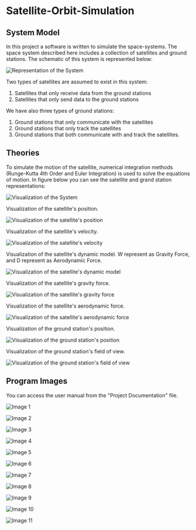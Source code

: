 # Satellite-Orbit-Simulation
## System Model
In this project a software is written to simulate the space-systems. The space system described here includes a collection of satellites and ground stations. The schematic of this system is represented below:

![Representation of the System](https://github.com/hamdyekiz/SatelliteOrbitSimulation/blob/main/Project%20Documentations/Images/Picture21.png)

Two types of satellites are assumed to exist in this system: 
1)	Satellites that only receive data from the ground stations 
2)	Satellites that only send data to the ground stations
   
We have also three types of ground stations: 
1)	Ground stations that only communicate with the satellites 
2)	Ground stations that only track the satellites 
3)	Ground stations that both communicate with and track the satellites.

## Theories
To simulate the motion of the satellite, numerical integration methods (Runge-Kutta 4th Order and Euler Integration) is used to solve the equations of motion. In figure below you can see the satellite and grand station representations:

![Visualization of the System](https://github.com/hamdyekiz/SatelliteOrbitSimulation/blob/main/Project%20Documentations/Images/satellite%20ground%20station.png)

Visualization of the satellite's position.

![Visualization of the satellite's position](https://github.com/hamdyekiz/SatelliteOrbitSimulation/blob/main/Project%20Documentations/Images/visualization%20of%20the%20satellite%20position.png)

Visualization of the satellite's velocity.

![Visualization of the satellite's velocity](https://github.com/hamdyekiz/SatelliteOrbitSimulation/blob/main/Project%20Documentations/Images/visualization%20of%20the%20satellite%20velocity.png)

Visualization of the satellite's dynamic model. W represent as Gravity Force, and D represent as Aerodynamic Force.

![Visualization of the satellite's dynamic model](https://github.com/hamdyekiz/SatelliteOrbitSimulation/blob/main/Project%20Documentations/Images/dynamic%20model.png)

Visualization of the satellite's gravity force.

![Visualization of the satellite's gravity force](https://github.com/hamdyekiz/SatelliteOrbitSimulation/blob/main/Project%20Documentations/Images/visualization%20of%20the%20gravity%20force%20comp..png)

Visualization of the satellite's aerodynamic force.

![Visualization of the satellite's aerodynamic force](https://github.com/hamdyekiz/SatelliteOrbitSimulation/blob/main/Project%20Documentations/Images/visualization%20of%20the%20aerodynamic%20force%20comp..png)

Visualization of the ground station's position.

![Visualization of the ground station's position](https://github.com/hamdyekiz/SatelliteOrbitSimulation/blob/main/Project%20Documentations/Images/visualization%20of%20the%20ground%20station%20position.png)

Visualization of the ground station's field of view.

![Visualization of the ground station's field of view](https://github.com/hamdyekiz/SatelliteOrbitSimulation/blob/main/Project%20Documentations/Images/Visualization%20of%20the%20ground%20%20station's%20field%20of%20view%20angle.png)

## Program Images
You can access the user manual from the "Project Documentation" file.

![Image 1](https://github.com/hamdyekiz/SatelliteOrbitSimulation/blob/main/Project%20Documentations/Images/program%201.png)

![Image 2](https://github.com/hamdyekiz/SatelliteOrbitSimulation/blob/main/Project%20Documentations/Images/program%202.png)

![Image 3](https://github.com/hamdyekiz/SatelliteOrbitSimulation/blob/main/Project%20Documentations/Images/program%203.png)

![Image 4](https://github.com/hamdyekiz/SatelliteOrbitSimulation/blob/main/Project%20Documentations/Images/program%204.png)

![Image 5](https://github.com/hamdyekiz/SatelliteOrbitSimulation/blob/main/Project%20Documentations/Images/program%205.png)

![Image 6](https://github.com/hamdyekiz/SatelliteOrbitSimulation/blob/main/Project%20Documentations/Images/program%206.png)

![Image 7](https://github.com/hamdyekiz/SatelliteOrbitSimulation/blob/main/Project%20Documentations/Images/program%207.png)

![Image 8](https://github.com/hamdyekiz/SatelliteOrbitSimulation/blob/main/Project%20Documentations/Images/program%209.png)

![Image 9](https://github.com/hamdyekiz/SatelliteOrbitSimulation/blob/main/Project%20Documentations/Images/program%2010.png)

![Image 10](https://github.com/hamdyekiz/SatelliteOrbitSimulation/blob/main/Project%20Documentations/Images/program%2011.png)

![Image 11](https://github.com/hamdyekiz/SatelliteOrbitSimulation/blob/main/Project%20Documentations/Images/program%2012.png)

